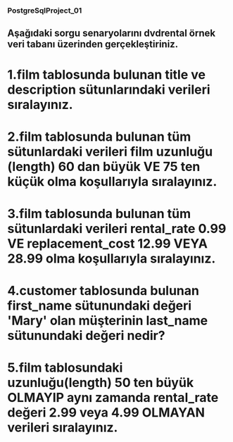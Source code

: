 ### PostgreSqlProject_01
## Aşağıdaki sorgu senaryolarını dvdrental örnek veri tabanı üzerinden gerçekleştiriniz.
# 1.film tablosunda bulunan title ve description sütunlarındaki verileri sıralayınız.
# 2.film tablosunda bulunan tüm sütunlardaki verileri film uzunluğu (length) 60 dan büyük VE 75 ten küçük olma koşullarıyla sıralayınız.
# 3.film tablosunda bulunan tüm sütunlardaki verileri rental_rate 0.99 VE replacement_cost 12.99 VEYA 28.99 olma koşullarıyla sıralayınız.
# 4.customer tablosunda bulunan first_name sütunundaki değeri 'Mary' olan müşterinin last_name sütunundaki değeri nedir?
# 5.film tablosundaki uzunluğu(length) 50 ten büyük OLMAYIP aynı zamanda rental_rate değeri 2.99 veya 4.99 OLMAYAN verileri sıralayınız.
